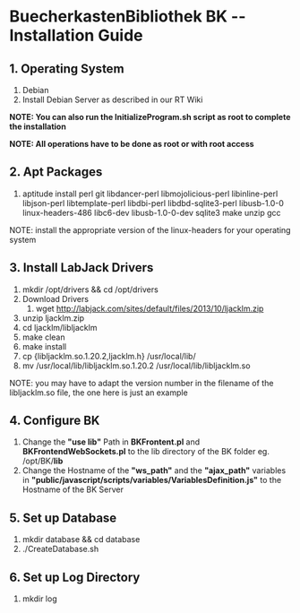 # BuecherkastenBibliothek BK -- Installation Guide

## 1. Operating System
  1.  Debian
  2.  Install Debian Server as described in our RT Wiki

**NOTE: You can also run the InitializeProgram.sh script as root to complete the installation**

**NOTE: All operations have to be done as root or with root access**

## 2. Apt Packages
  1.  aptitude install perl git libdancer-perl libmojolicious-perl libinline-perl libjson-perl libtemplate-perl libdbi-perl libdbd-sqlite3-perl libusb-1.0-0 linux-headers-486 libc6-dev libusb-1.0-0-dev sqlite3 make unzip gcc

NOTE: install the appropriate version of the linux-headers for your operating system

## 3. Install LabJack Drivers
  1.  mkdir /opt/drivers && cd /opt/drivers
  2.  Download Drivers
        1.  wget http://labjack.com/sites/default/files/2013/10/ljacklm.zip
  3.  unzip ljacklm.zip
  4.  cd ljacklm/libljacklm
  5.  make clean
  6.  make install
  7.  cp {libljacklm.so.1.20.2,ljacklm.h} /usr/local/lib/
  8.  mv /usr/local/lib/libljacklm.so.1.20.2 /usr/local/lib/libljacklm.so

NOTE: you may have to adapt the version number in the filename of the libljacklm.so file, the one here is just an example

## 4. Configure BK
  1.  Change the **"use lib"** Path in **BKFrontent.pl** and **BKFrontendWebSockets.pl** to the lib directory of the BK folder eg. /opt/BK/**lib**
  2.  Change the Hostname of the **"ws_path"** and the **"ajax_path"** variables in **"public/javascript/scripts/variables/VariablesDefinition.js"** to the Hostname of the BK Server

## 5. Set up Database
  1.  mkdir database && cd database
  2.  ./CreateDatabase.sh

## 6. Set up Log Directory
  1.  mkdir log
